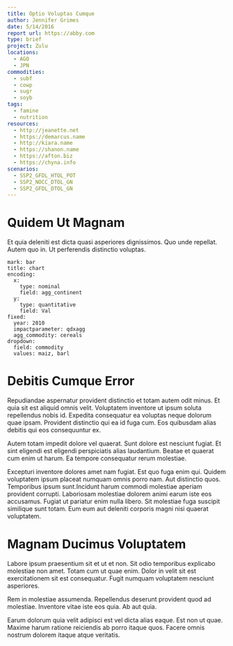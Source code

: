 ```yaml
---
title: Optio Voluptas Cumque
author: Jennifer Grimes
date: 5/14/2016
report url: https://abby.com
type: brief
project: Zulu
locations:
  - AGO
  - JPN
commodities:
  - subf
  - cowp
  - sugr
  - soyb
tags:
  - famine
  - nutrition
resources:
  - http://jeanette.net
  - https://demarcus.name
  - http://kiara.name
  - https://shanon.name
  - https://afton.biz
  - https://chyna.info
scenarios:
  - SSP2_GFDL_HTOL_POT
  - SSP2_NOCC_DTOL_GN
  - SSP2_GFDL_DTOL_GN
---
```

# Quidem Ut Magnam
Et quia deleniti est dicta quasi asperiores dignissimos. Quo unde repellat. Autem quo in. Ut perferendis distinctio voluptas.

```vis
mark: bar
title: chart
encoding:
  x:
    type: nominal
    field: agg_continent
  y:
    type: quantitative
    field: Val
fixed:
  year: 2010
  impactparameter: qdxagg
  agg_commodity: cereals
dropdown:
  field: commodity
  values: maiz, barl
```

# Debitis Cumque Error
Repudiandae aspernatur provident distinctio et totam autem odit minus. Et quia sit est aliquid omnis velit. Voluptatem inventore ut ipsum soluta repellendus nobis id. Expedita consequatur ea voluptas neque dolorum quae ipsam. Provident distinctio qui ea id fuga cum. Eos quibusdam alias debitis qui eos consequuntur ex.
 Autem totam impedit dolore vel quaerat. Sunt dolore est nesciunt fugiat. Et sint eligendi est eligendi perspiciatis alias laudantium. Beatae et quaerat cum enim ut harum. Ea tempore consequatur rerum molestiae.
 Excepturi inventore dolores amet nam fugiat. Est quo fuga enim qui. Quidem voluptatem ipsum placeat numquam omnis porro nam. Aut distinctio quos. Temporibus ipsum sunt.Incidunt harum commodi molestiae aperiam provident corrupti. Laboriosam molestiae dolorem animi earum iste eos accusamus. Fugiat ut pariatur enim nulla libero. Sit molestiae fuga suscipit similique sunt totam. Eum eum aut deleniti corporis magni nisi quaerat voluptatem.

# Magnam Ducimus Voluptatem
Labore ipsum praesentium sit et ut et non. Sit odio temporibus explicabo molestiae non amet. Totam cum ut quae enim. Dolor in velit sit est exercitationem sit est consequatur. Fugit numquam voluptatem nesciunt asperiores.
 Rem in molestiae assumenda. Repellendus deserunt provident quod ad molestiae. Inventore vitae iste eos quia. Ab aut quia.
 Earum dolorum quia velit adipisci est vel dicta alias eaque. Est non ut quae. Maxime harum ratione reiciendis ab porro itaque quos. Facere omnis nostrum dolorem itaque atque veritatis.
